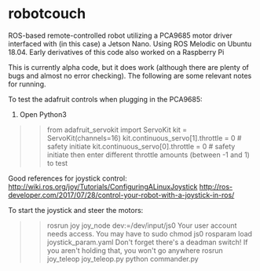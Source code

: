 # robotcouch
ROS-based remote-controlled robot utilizing a PCA9685 motor driver interfaced with (in this case) a Jetson Nano. Using ROS Melodic on Ubuntu 18.04. Early derivatives of this code also worked on a Raspberry Pi


This is currently alpha code, but it does work (although there are plenty of bugs and almost no error checking). The following are some relevant notes for running.

To test the adafruit controls when plugging in the PCA9685:
1. Open Python3
>> from adafruit_servokit import ServoKit
>> kit = ServoKit(channels=16)
>> kit.continuous_servo[1].throttle = 0 # safety initiate
>> kit.continuous_servo[0].throttle = 0 # safety initiate
 then enter different throttle amounts (between -1 and 1) to test

Good references for joystick control:
http://wiki.ros.org/joy/Tutorials/ConfiguringALinuxJoystick
http://ros-developer.com/2017/07/28/control-your-robot-with-a-joystick-in-ros/

To start the joystick and steer the motors:
>> rosrun joy joy_node dev:=/dev/input/js0 
Your user account needs access. You may have to sudo chmod js0
>> rosparam load joystick_param.yaml 
Don't forget there's a deadman switch! If you aren't holding that, you won't go anywhere
>> rosrun joy_teleop joy_teleop.py
>> python commander.py